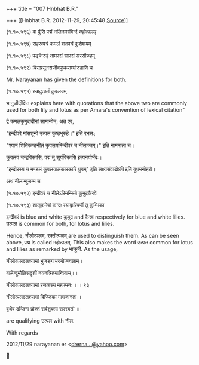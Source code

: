 +++
title = "007 Hnbhat B.R."

+++
[[Hnbhat B.R.	2012-11-29, 20:45:48 [Source](https://groups.google.com/g/bvparishat/c/79FGgLCstkM)]]



(१.१०.५९६) वा पुंसि पद्मं नलिनमरविन्दं *महोत्पलम्*

(१.१०.५९७) सहस्रपत्रं कमलं शतपत्रं कुशेशयम्

(१.१०.५९८) पङ्केरुहं तामरसं सारसं सरसीरुहम्

(१.१०.५९९) बिसप्रसूनराजीवपुष्कराम्भोरुहाणि च

  

Mr. Narayanan has given the definitions for both.

  

(१.१०.५९१) स्यादुत्पलं कुवलयम् 

  

भानुजीदीक्षित explains here with quotations that the above two are commonly used for both lily and lotus as per Amara's convention of lexical citation"

  

द्वे कमलकुमुदादीनां सामान्येन; अत एव,

  

"इन्दीवरे मांसशून्ये उत्पलं कुष्ठभूरुहे।" इति रभसः;

"श्यामं शितिकण्ठनीलं कुवलयमिन्दीवरं च नीलाब्जम्।" इति नाममाला च।

  

कुवलयं चन्द्रविकासि, पद्मं तु सूर्यविकासि इत्यनयोर्भेदः।

"इन्दोरस्य च मण्डलं कुवलयालंकारकारि ध्रुवम्" इति लक्ष्यसंवादोऽपि इति बुधमनोहरौ।

  

  

अथ नीलाम्बुजन्म च

(१.१०.५९२) इन्दीवरं च नीलेऽस्मिन्सिते कुमुदकैरवे

(१.१०.५९३) शालूकमेषां कन्दः स्याद्वारिपर्णी तु कुम्भिका

  

इन्दीवरं is blue and white कुमुद and कैरव respectively for blue and white lilies. उत्पल is common for both, for lotus and lilies.

  

Hence, नीलोत्पलम्, रक्तोत्पलम् are used to distinguish them. As can be seen above, पद्म is called महोत्पलम्. This also makes the word उत्पल common for lotus and lilies as remarked by भानूजी. As the usage,

  

नीलोत्पलदलश्यामां भुजङ्गाभरणोज्ज्वलाम्।

बालेन्दुमौलिसदृशीं नयनत्रितयान्विताम्।।

  

नीलोत्पलदलश्यामां रजकस्य महात्मनः । । ९३  

  

नीलोत्पलदलश्यामां विज्जिकां मामजानता ।

वृथैव दण्डिना प्रोक्तं सर्वशुक्ला सरस्वती ॥  

  

are qualifying उत्पल with नील.

  

With regards

  

  
  

2012/11/29 narayanan er \<[drerna...@yahoo.com]()\>



